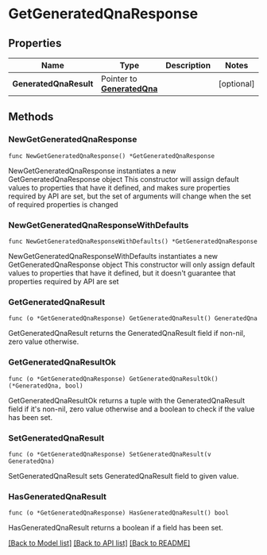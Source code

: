 # GetGeneratedQnaResponse

## Properties

Name | Type | Description | Notes
------------ | ------------- | ------------- | -------------
**GeneratedQnaResult** | Pointer to [**GeneratedQna**](GeneratedQna.md) |  | [optional] 

## Methods

### NewGetGeneratedQnaResponse

`func NewGetGeneratedQnaResponse() *GetGeneratedQnaResponse`

NewGetGeneratedQnaResponse instantiates a new GetGeneratedQnaResponse object
This constructor will assign default values to properties that have it defined,
and makes sure properties required by API are set, but the set of arguments
will change when the set of required properties is changed

### NewGetGeneratedQnaResponseWithDefaults

`func NewGetGeneratedQnaResponseWithDefaults() *GetGeneratedQnaResponse`

NewGetGeneratedQnaResponseWithDefaults instantiates a new GetGeneratedQnaResponse object
This constructor will only assign default values to properties that have it defined,
but it doesn't guarantee that properties required by API are set

### GetGeneratedQnaResult

`func (o *GetGeneratedQnaResponse) GetGeneratedQnaResult() GeneratedQna`

GetGeneratedQnaResult returns the GeneratedQnaResult field if non-nil, zero value otherwise.

### GetGeneratedQnaResultOk

`func (o *GetGeneratedQnaResponse) GetGeneratedQnaResultOk() (*GeneratedQna, bool)`

GetGeneratedQnaResultOk returns a tuple with the GeneratedQnaResult field if it's non-nil, zero value otherwise
and a boolean to check if the value has been set.

### SetGeneratedQnaResult

`func (o *GetGeneratedQnaResponse) SetGeneratedQnaResult(v GeneratedQna)`

SetGeneratedQnaResult sets GeneratedQnaResult field to given value.

### HasGeneratedQnaResult

`func (o *GetGeneratedQnaResponse) HasGeneratedQnaResult() bool`

HasGeneratedQnaResult returns a boolean if a field has been set.


[[Back to Model list]](../README.md#documentation-for-models) [[Back to API list]](../README.md#documentation-for-api-endpoints) [[Back to README]](../README.md)


